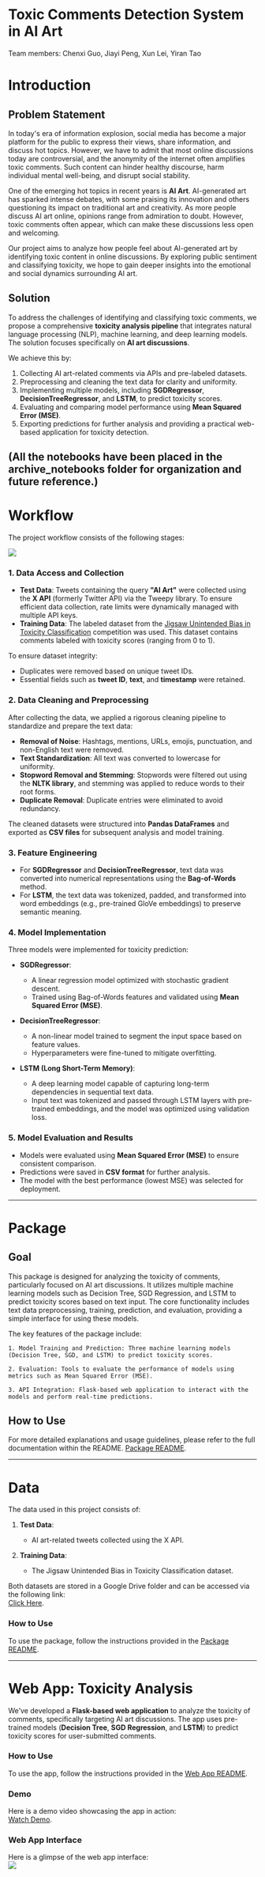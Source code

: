# Toxic Comments Detection System in AI Art
Team members: Chenxi Guo, Jiayi Peng, Xun Lei, Yiran Tao

# **Introduction**

## **Problem Statement**  
In today's era of information explosion, social media has become a major platform for the public to express their views, share information, and discuss hot topics. However, we have to admit that most online discussions today are controversial, and the anonymity of the internet often amplifies toxic comments. Such content can hinder healthy discourse, harm individual mental well-being, and disrupt social stability.

One of the emerging hot topics in recent years is **AI Art**. AI-generated art has sparked intense debates, with some praising its innovation and others questioning its impact on traditional art and creativity. As more people discuss AI art online, opinions range from admiration to doubt. However, toxic comments often appear, which can make these discussions less open and welcoming.

Our project aims to analyze how people feel about AI-generated art by identifying toxic content in online discussions. By exploring public sentiment and classifying toxicity, we hope to gain deeper insights into the emotional and social dynamics surrounding AI art.

## **Solution**  
To address the challenges of identifying and classifying toxic comments, we propose a comprehensive **toxicity analysis pipeline** that integrates natural language processing (NLP), machine learning, and deep learning models. The solution focuses specifically on **AI art discussions**.  

We achieve this by:  
1. Collecting AI art-related comments via APIs and pre-labeled datasets.  
2. Preprocessing and cleaning the text data for clarity and uniformity.  
3. Implementing multiple models, including **SGDRegressor**, **DecisionTreeRegressor**, and **LSTM**, to predict toxicity scores.  
4. Evaluating and comparing model performance using **Mean Squared Error (MSE)**.  
5. Exporting predictions for further analysis and providing a practical web-based application for toxicity detection.

(All the notebooks have been placed in the archive_notebooks folder for organization and future reference.)
---

# **Workflow**

The project workflow consists of the following stages:

![](./images/workflow.png)

### **1. Data Access and Collection**  
- **Test Data**: Tweets containing the query **"AI Art"** were collected using the **X API** (formerly Twitter API) via the Tweepy library. To ensure efficient data collection, rate limits were dynamically managed with multiple API keys.  
- **Training Data**: The labeled dataset from the [Jigsaw Unintended Bias in Toxicity Classification](https://www.kaggle.com/c/jigsaw-unintended-bias-in-toxicity-classification/data) competition was used. This dataset contains comments labeled with toxicity scores (ranging from 0 to 1).  

To ensure dataset integrity:  
- Duplicates were removed based on unique tweet IDs.  
- Essential fields such as **tweet ID**, **text**, and **timestamp** were retained.

### **2. Data Cleaning and Preprocessing**  
After collecting the data, we applied a rigorous cleaning pipeline to standardize and prepare the text data:  
- **Removal of Noise**: Hashtags, mentions, URLs, emojis, punctuation, and non-English text were removed.  
- **Text Standardization**: All text was converted to lowercase for uniformity.  
- **Stopword Removal and Stemming**: Stopwords were filtered out using the **NLTK library**, and stemming was applied to reduce words to their root forms.  
- **Duplicate Removal**: Duplicate entries were eliminated to avoid redundancy.

The cleaned datasets were structured into **Pandas DataFrames** and exported as **CSV files** for subsequent analysis and model training.

### **3. Feature Engineering**  
- For **SGDRegressor** and **DecisionTreeRegressor**, text data was converted into numerical representations using the **Bag-of-Words** method.  
- For **LSTM**, the text data was tokenized, padded, and transformed into word embeddings (e.g., pre-trained GloVe embeddings) to preserve semantic meaning.

### **4. Model Implementation**  
Three models were implemented for toxicity prediction:  

- **SGDRegressor**:  
  - A linear regression model optimized with stochastic gradient descent.  
  - Trained using Bag-of-Words features and validated using **Mean Squared Error (MSE)**.  

- **DecisionTreeRegressor**:  
  - A non-linear model trained to segment the input space based on feature values.  
  - Hyperparameters were fine-tuned to mitigate overfitting.  

- **LSTM (Long Short-Term Memory)**:  
  - A deep learning model capable of capturing long-term dependencies in sequential text data.  
  - Input text was tokenized and passed through LSTM layers with pre-trained embeddings, and the model was optimized using validation loss.  

### **5. Model Evaluation and Results**  
- Models were evaluated using **Mean Squared Error (MSE)** to ensure consistent comparison.  
- Predictions were saved in **CSV format** for further analysis.  
- The model with the best performance (lowest MSE) was selected for deployment.

---
# **Package**

## **Goal**  

This package is designed for analyzing the toxicity of comments, particularly focused on AI art discussions. It utilizes multiple machine learning models such as Decision Tree, SGD Regression, and LSTM to predict toxicity scores based on text input. The core functionality includes text data preprocessing, training, prediction, and evaluation, providing a simple interface for using these models.

The key features of the package include:

    1. Model Training and Prediction: Three machine learning models (Decision Tree, SGD, and LSTM) to predict toxicity scores.

    2. Evaluation: Tools to evaluate the performance of models using metrics such as Mean Squared Error (MSE).

    3. API Integration: Flask-based web application to interact with the models and perform real-time predictions.

## **How to Use**  

For more detailed explanations and usage guidelines, please refer to the full documentation within the README. [Package README](./package/README.md).  

---

# **Data**

The data used in this project consists of:  

1. **Test Data**:  
   - AI art-related tweets collected using the X API.  

2. **Training Data**:  
   - The Jigsaw Unintended Bias in Toxicity Classification dataset.  

Both datasets are stored in a Google Drive folder and can be accessed via the following link:  
[Click Here](https://drive.google.com/drive/folders/1sf55eVN4-7yXEqG6ucAwWtQQ9Klx7KHt?usp=sharing).

### **How to Use**  
To use the package, follow the instructions provided in the [Package README](./app/README.md). 


---

# **Web App: Toxicity Analysis**

We’ve developed a **Flask-based web application** to analyze the toxicity of comments, specifically targeting AI art discussions. The app uses pre-trained models (**Decision Tree**, **SGD Regression**, and **LSTM**) to predict toxicity scores for user-submitted comments.

### **How to Use**  
To use the app, follow the instructions provided in the [Web App README](./app/README.md).  

### **Demo**  
Here is a demo video showcasing the app in action:  
[Watch Demo](https://drive.google.com/drive/folders/19lgwRHGh3OYQ3scmR-haQzbSbdO8L0MP?usp=sharing).  

### **Web App Interface**  
Here is a glimpse of the web app interface:  
![](./images/web_app.png)
